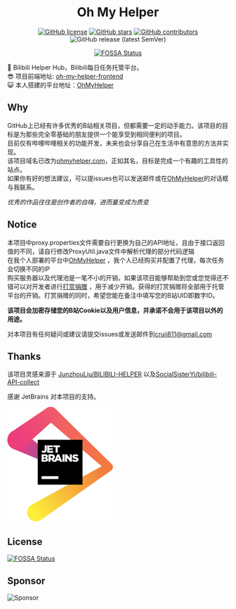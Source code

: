<div align="center">

<h1 align="center">
    Oh My Helper
</h1>


[![GitHub license](https://img.shields.io/github/license/Cruii/oh-my-helper?style=for-the-badge)](https://github.com/Cruii/bilibili-helper-hub/blob/master/LICENSE)
[![GitHub stars](https://img.shields.io/github/stars/Cruii/oh-my-helper?style=for-the-badge)](https://github.com/Cruii/bilibili-helper-hub/stargazers)
[![GitHub contributors](https://img.shields.io/github/contributors/Cruii/oh-my-helper?style=for-the-badge)](https://github.com/Cruii/bilibili-helper-hub/graphs/contributors)
![GitHub release (latest SemVer)](https://img.shields.io/github/v/release/Cruii/oh-my-helper?style=for-the-badge)

[![FOSSA Status](https://app.fossa.com/api/projects/git%2Bgithub.com%2FCruii%2Foh-my-helper.svg?type=for-the-badge)](https://app.fossa.com/projects/git%2Bgithub.com%2FCruii%2Foh-my-helper?ref=badge_shield)
</div>

🚀 Bilibili Helper Hub，Bilibili每日任务托管平台。  
😎 项目前端地址: [oh-my-helper-frontend](https://github.com/Cruii/bilibili-helper-hub-frontend)  
😺 本人搭建的平台地址：[OhMyHelper](https://ohmyhelper.com/bilibili/)
## Why 
GitHub上已经有许多优秀的B站相关项目，但都需要一定的动手能力。该项目的目标是为那些完全零基础的朋友提供一个能享受到相同便利的项目。  
目前仅有哔哩哔哩相关的功能开发，未来也会分享自己在生活中有意思的方法并实现。  
该项目域名已改为[ohmyhelper.com](https://ohmyhelper.com)，正如其名，目标是完成一个有趣的工具性的站点。  
如果你有好的想法建议，可以提issues也可以发送邮件或在[OhMyHelper](https://ohmyhelper.com/bilibili/)的对话框与我联系。  

_优秀的作品往往是创作者的自嗨，进而量变成为质变_
## Notice
本项目中proxy.properties文件需要自行更换为自己的API地址，且由于接口返回值的不同，请自行修改ProxyUtil.java文件中解析代理的部分代码逻辑  
在我个人部署的平台中[OhMyHelper](https://ohmyhelper.com/bilibili/) ，我个人已经购买并配置了代理，每次任务会切换不同的IP  
购买服务器以及代理池是一笔不小的开销，如果该项目能够帮助到您或您觉得还不错可以对开发者进行[打赏捐赠](https://github.com/Cruii/oh-my-helper#sponsor) ，用于减少开销。获得的打赏捐赠将全部用于托管平台的开销。打赏捐赠的同时，希望您能在备注中填写您的B站UID即数字ID。  

**该项目会加密存储您的B站Cookie以及用户信息，并承诺不会用于该项目以外的用途。**  

对本项目有任何疑问或建议请提交issues或发送邮件到[cruii811@gmail.com](mailto:cruii811@gmail.com)

## Thanks

该项目灵感来源于 [JunzhouLiu/BILIBILI-HELPER](https://github.com/JunzhouLiu/BILIBILI-HELPER) 以及[SocialSisterYi/bilibili-API-collect](https://github.com/SocialSisterYi/bilibili-API-collect) 


感谢 JetBrains 对本项目的支持。

[![JetBrains](jetbrains.svg)](https://www.jetbrains.com/?from=BILIBILI-HELPER)

## License

[![FOSSA Status](https://app.fossa.com/api/projects/git%2Bgithub.com%2FCruii%2Foh-my-helper.svg?type=large)](https://app.fossa.com/projects/git%2Bgithub.com%2FCruii%2Foh-my-helper?ref=badge_large)

## Sponsor

![Sponsor](https://cruii.io/upload/2021/10/1-c5f430c3f57c461580f04cfb8fdc06e2.png)
